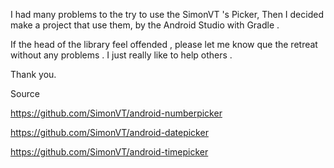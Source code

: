 I had many problems to the try to use the SimonVT 's Picker, Then I decided make a project that use them, by the Android Studio with Gradle .

If the head of the library feel offended , please let me know que the retreat without any problems . I just really like to help others .

Thank you.


Source

https://github.com/SimonVT/android-numberpicker

https://github.com/SimonVT/android-datepicker

https://github.com/SimonVT/android-timepicker